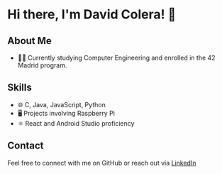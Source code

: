 # Hi there, I'm David Colera! 👋

## About Me
- 👨‍💻 Currently studying Computer Engineering and enrolled in the 42 Madrid program.

## Skills
- 🌐 C, Java, JavaScript, Python
- 🖥️ Projects involving Raspberry Pi
- ⚛️ React and Android Studio proficiency
## Contact

Feel free to connect with me on GitHub or reach out via [LinkedIn](https://www.linkedin.com/in/david-colera/)
